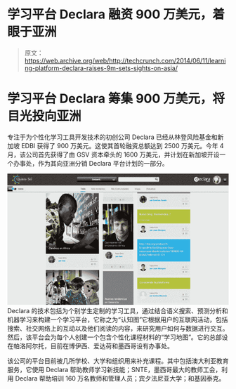 # 学习平台 Declara 融资 900 万美元，着眼于亚洲 

> 原文：<https://web.archive.org/web/http://techcrunch.com/2014/06/11/learning-platform-declara-raises-9m-sets-sights-on-asia/>

# 学习平台 Declara 筹集 900 万美元，将目光投向亚洲

专注于为个性化学习工具开发技术的初创公司 Declara 已经从林登风险基金和新加坡 EDBI 获得了 900 万美元。这使其首轮融资总额达到 2500 万美元。今年 4 月，该公司首先获得了由 GSV 资本牵头的 1600 万美元，并计划在新加坡开设一个办事处，作为其向亚洲分销 Declara 平台计划的一部分。

![Declara](img/7275736842dd09c1b43a990c3fbb4327.png)
Declara 的技术包括为个别学生定制的学习工具，通过结合语义搜索、预测分析和机器学习来构建一个学习平台，它称之为“认知图”它根据用户的互联网活动，包括搜索、社交网络上的互动以及他们阅读的内容，来研究用户如何与数据进行交互。然后，该平台会为每个人创建一个包含个性化课程材料的“学习地图”。它的总部设在帕洛阿尔托，目前在博伊西、爱达荷和墨西哥设有办事处。

该公司的平台目前被几所学校、大学和组织用来补充课程。其中包括澳大利亚教育服务，它使用 Declara 帮助教师学习新技能；SNTE，墨西哥最大的教师工会，利用 Declara 帮助培训 160 万名教师和管理人员；宾夕法尼亚大学；和基因泰克。